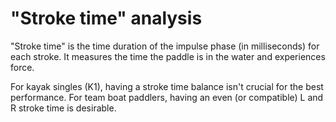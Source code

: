 # "Stroke time" analysis

"Stroke time" is the time duration of the impulse phase (in milliseconds) for each stroke. It measures the time the paddle is in the water and experiences force.

For kayak singles (K1), having a stroke time balance isn't crucial for the best performance. For team boat paddlers, having an even (or compatible) L and R stroke time is desirable.